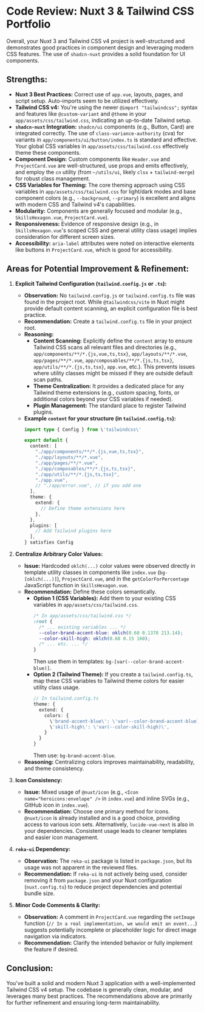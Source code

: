 # Code Review: Nuxt 3 & Tailwind CSS Portfolio

Overall, your Nuxt 3 and Tailwind CSS v4 project is well-structured and demonstrates good practices in component design and leveraging modern CSS features. The use of `shadcn-nuxt` provides a solid foundation for UI components.

## Strengths:

*   **Nuxt 3 Best Practices:** Correct use of `app.vue`, layouts, pages, and script setup. Auto-imports seem to be utilized effectively.
*   **Tailwind CSS v4:** You\'re using the newer `@import "tailwindcss";` syntax and features like `@custom-variant` and `@theme` in your `app/assets/css/tailwind.css`, indicating an up-to-date Tailwind setup.
*   **`shadcn-nuxt` Integration:** `shadcn/ui` components (e.g., Button, Card) are integrated correctly. The use of `class-variance-authority` (cva) for variants in `app/components/ui/button/index.ts` is standard and effective. Your global CSS variables in `app/assets/css/tailwind.css` effectively theme these components.
*   **Component Design:** Custom components like `Header.vue` and `ProjectCard.vue` are well-structured, use props and emits effectively, and employ the `cn` utility (from `~/utils/ui`, likely `clsx` + `tailwind-merge`) for robust class management.
*   **CSS Variables for Theming:** The core theming approach using CSS variables in `app/assets/css/tailwind.css` for light/dark modes and base component colors (e.g., `--background`, `--primary`) is excellent and aligns with modern CSS and Tailwind v4\'s capabilities.
*   **Modularity:** Components are generally focused and modular (e.g., `SkillsHexagon.vue`, `ProjectCard.vue`).
*   **Responsiveness:** Evidence of responsive design (e.g., in `SkillsHexagon.vue`\'s scoped CSS and general utility class usage) implies consideration for different screen sizes.
*   **Accessibility:** `aria-label` attributes were noted on interactive elements like buttons in `ProjectCard.vue`, which is good for accessibility.

## Areas for Potential Improvement & Refinement:

1.  **Explicit Tailwind Configuration (`tailwind.config.js` or `.ts`):**
    *   **Observation:** No `tailwind.config.js` or `tailwind.config.ts` file was found in the project root. While `@tailwindcss/vite` in Nuxt might provide default content scanning, an explicit configuration file is best practice.
    *   **Recommendation:** Create a `tailwind.config.ts` file in your project root.
    *   **Reasoning:**
        *   **Content Scanning:** Explicitly define the `content` array to ensure Tailwind CSS scans all relevant files and directories (e.g., `app/components/**/*.{js,vue,ts,tsx}`, `app/layouts/**/*.vue`, `app/pages/**/*.vue`, `app/composables/**/*.{js,ts,tsx}`, `app/utils/**/*.{js,ts,tsx}`, `app.vue`, etc.). This prevents issues where utility classes might be missed if they are outside default scan paths.
        *   **Theme Centralization:** It provides a dedicated place for any Tailwind theme extensions (e.g., custom spacing, fonts, or additional colors beyond your CSS variables if needed).
        *   **Plugin Management:** The standard place to register Tailwind plugins.
    *   **Example `content` for your structure (in `tailwind.config.ts`):**
        ```ts
        import type { Config } from \'tailwindcss\'

        export default {
          content: [
            "./app/components/**/*.{js,vue,ts,tsx}",
            "./app/layouts/**/*.vue",
            "./app/pages/**/*.vue",
            "./app/composables/**/*.{js,ts,tsx}",
            "./app/utils/**/*.{js,ts,tsx}",
            "./app.vue",
            // "./app/error.vue", // if you add one
          ],
          theme: {
            extend: {
              // Define theme extensions here
            },
          },
          plugins: [
            // Add Tailwind plugins here
          ],
        } satisfies Config
        ```

2.  **Centralize Arbitrary Color Values:**
    *   **Issue:** Hardcoded `oklch(...)` color values were observed directly in template utility classes in components like `index.vue` (`bg-[oklch(...)]`), `ProjectCard.vue`, and in the `getColorForPercentage` JavaScript function in `SkillsHexagon.vue`.
    *   **Recommendation:** Define these colors semantically.
        *   **Option 1 (CSS Variables):** Add them to your existing CSS variables in `app/assets/css/tailwind.css`.
            ```css
            /* In app/assets/css/tailwind.css */
            :root {
              /* ... existing variables ... */
              --color-brand-accent-blue: oklch(0.68 0.1378 213.14);
              --color-skill-high: oklch(0.68 0.15 160);
              /* ... etc. ... */
            }
            ```
            Then use them in templates: `bg-[var(--color-brand-accent-blue)]`.
        *   **Option 2 (Tailwind Theme):** If you create a `tailwind.config.ts`, map these CSS variables to Tailwind theme colors for easier utility class usage.
            ```ts
            // In tailwind.config.ts
            theme: {
              extend: {
                colors: {
                  \'brand-accent-blue\': \'var(--color-brand-accent-blue)\',
                  \'skill-high\': \'var(--color-skill-high)\',
                }
              }
            }
            ```
            Then use: `bg-brand-accent-blue`.
    *   **Reasoning:** Centralizing colors improves maintainability, readability, and theme consistency.

3.  **Icon Consistency:**
    *   **Issue:** Mixed usage of `@nuxt/icon` (e.g., `<Icon name="heroicons:envelope" />` in `index.vue`) and inline SVGs (e.g., GitHub icon in `index.vue`).
    *   **Recommendation:** Choose one primary method for icons. `@nuxt/icon` is already installed and is a good choice, providing access to various icon sets. Alternatively, `lucide-vue-next` is also in your dependencies. Consistent usage leads to cleaner templates and easier icon management.

4.  **`reka-ui` Dependency:**
    *   **Observation:** The `reka-ui` package is listed in `package.json`, but its usage was not apparent in the reviewed files.
    *   **Recommendation:** If `reka-ui` is not actively being used, consider removing it from `package.json` and your Nuxt configuration (`nuxt.config.ts`) to reduce project dependencies and potential bundle size.

5.  **Minor Code Comments & Clarity:**
    *   **Observation:** A comment in `ProjectCard.vue` regarding the `setImage` function (`// In a real implementation, we would emit an event...`) suggests potentially incomplete or placeholder logic for direct image navigation via indicators.
    *   **Recommendation:** Clarify the intended behavior or fully implement the feature if desired.

## Conclusion:

You\'ve built a solid and modern Nuxt 3 application with a well-implemented Tailwind CSS v4 setup. The codebase is generally clean, modular, and leverages many best practices. The recommendations above are primarily for further refinement and ensuring long-term maintainability. 